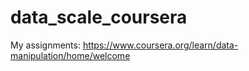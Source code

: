 # data_scale_coursera
My assignments: https://www.coursera.org/learn/data-manipulation/home/welcome

